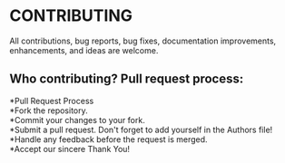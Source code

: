 # CONTRIBUTING

All contributions, bug reports, bug fixes, documentation improvements, enhancements, and ideas are welcome.

## Who contributing? Pull request process:

*Pull Request Process</br>
*Fork the repository.</br>
*Commit your changes to your fork.</br>
*Submit a pull request. Don't forget to add yourself in the Authors file!</br>
*Handle any feedback before the request is merged.</br>
*Accept our sincere Thank You!</br>
